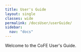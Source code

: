 ```yaml
---
title: User's Guide
layout: single
classes: wide
permalink: /docsUser/userGuide/
sidebar:
  nav: "docs"
---
```


Welcome to the CoFE User's Guide.
